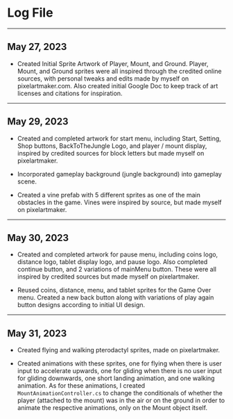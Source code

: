 # Log File
---
## May 27, 2023
* Created Initial Sprite Artwork of Player, Mount, and Ground. Player, Mount, and Ground sprites were all inspired through the credited online sources, with personal tweaks and edits made by myself on pixelartmaker.com. Also created initial Google Doc to keep track of art licenses and citations for inspiration.

---
## May 29, 2023
* Created and completed artwork for start menu, including Start, Setting, Shop buttons, BackToTheJungle Logo, and player / mount display, inspired by credited sources for block letters but made myself on pixelartmaker.

* Incorporated gameplay background (jungle background) into gameplay scene.

* Created a vine prefab with 5 different sprites as one of the main obstacles in the game. Vines were inspired by source, but made myself on pixelartmaker.

---
## May 30, 2023
* Created and completed artwork for pause menu, including coins logo, distance logo, tablet display logo, and pause logo. Also completed continue button, and 2 variations of mainMenu button. These were all inspired by credited sources but made myself on pixelartmaker.

* Reused coins, distance, menu, and tablet sprites for the Game Over menu. Created a new back button along with variations of play again button designs according to initial UI design.

---
## May 31, 2023
* Created flying and walking pterodactyl sprites, made on pixelartmaker.

* Created animations with these sprites, one for flying when there is user input to accelerate upwards, one for gliding when there is no user input for gliding downwards, one short landing animation, and one walking animation. As for these animations, I created `MountAnimationController.cs` to change the conditionals of whether the player (attached to the mount) was in the air or on the ground in order to animate the respective animations, only on the Mount object itself.